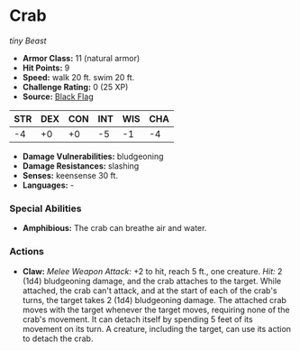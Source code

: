 # Crab

*tiny* *Beast*

- **Armor Class:** 11 (natural armor)
- **Hit Points:** 9 
- **Speed:** walk 20 ft. swim 20 ft.
- **Challenge Rating:** 0 (25 XP)
- **Source:** [Black Flag](https://koboldpress.com/kpstore/product/tovrpg-pg-mv/)

| STR | DEX | CON | INT | WIS | CHA |
| --- | --- | --- | --- | --- | --- |
| -4 | +0 | +0 | -5 | -1 | -4 |

- **Damage Vulnerabilities:** bludgeoning
- **Damage Resistances:** slashing
- **Senses:** keensense 30 ft.
- **Languages:** -

### Special Abilities

- **Amphibious:** The crab can breathe air and water.

### Actions

- **Claw:** _Melee Weapon Attack:_ +2 to hit, reach 5 ft., one creature. _Hit:_ 2 (1d4) bludgeoning damage, and the crab attaches to the target. While attached, the crab can't attack, and at the start of each of the crab's turns, the target takes 2 (1d4) bludgeoning damage. The attached crab moves with the target whenever the target moves, requiring none of the crab's movement. It can detach itself by spending 5 feet of its movement on its turn. A creature, including the target, can use its action to detach the crab.
